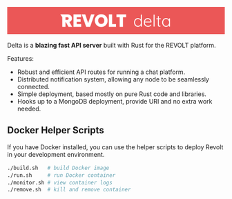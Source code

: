 ![](assets/banner.png)

Delta is a **blazing fast API server** built with Rust for the REVOLT platform.

Features:
- Robust and efficient API routes for running a chat platform.
- Distributed notification system, allowing any node to be seamlessly connected.
- Simple deployment, based mostly on pure Rust code and libraries.
- Hooks up to a MongoDB deployment, provide URI and no extra work needed.

## Docker Helper Scripts

If you have Docker installed, you can use the helper scripts to deploy Revolt in your development environment.

```bash
./build.sh   # build Docker image
./run.sh     # run Docker container
./monitor.sh # view container logs
./remove.sh  # kill and remove container
```
